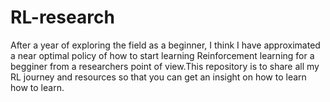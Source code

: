 # RL-research
After a year of exploring the field as a beginner, I think I have approximated a near optimal policy of how to start learning Reinforcement learning for a begginer from a researchers point of view.This repository is to share all my RL journey and resources so that you can get an insight on how to learn how to learn.

